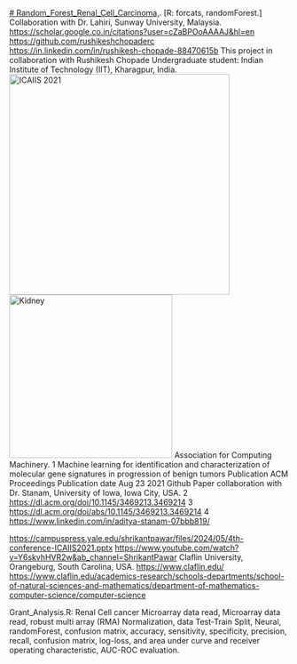 [# Random_Forest_Renal_Cell_Carcinoma,](https://dl.acm.org/doi/abs/10.1145/3469213.3469214).
[R: forcats, randomForest.] Collaboration with Dr. Lahiri, Sunway University, Malaysia. https://scholar.google.co.in/citations?user=cZaBPOoAAAAJ&hl=en
https://github.com/rushikeshchopaderc
https://in.linkedin.com/in/rushikesh-chopade-88470615b
This project in collaboration with Rushikesh Chopade Undergraduate student: Indian Institute of Technology (IIT), Kharagpur, India.
<img width="397" alt="ICAIIS 2021" src="https://github.com/spawar2/Random_Forest_Renal_Cell_Carcinoma/assets/25118302/568582b1-3aea-48c2-b9c7-06ca56461ffb">
<img width="294" alt="Kidney" src="https://github.com/spawar2/Random_Forest_Renal_Cell_Carcinoma/assets/25118302/71c0edc5-e3bb-44a9-8c78-7cd322e5f71a">
Association for Computing Machinery.
	1	Machine learning for identification and characterization of molecular gene signatures in progression of benign tumors Publication ACM Proceedings Publication date Aug 23 2021 Github Paper collaboration with Dr. Stanam, University of Iowa, Iowa City, USA.
	2	https://dl.acm.org/doi/10.1145/3469213.3469214
	3	https://dl.acm.org/doi/abs/10.1145/3469213.3469214
	4	https://www.linkedin.com/in/aditya-stanam-07bbb819/

 https://campuspress.yale.edu/shrikantpawar/files/2024/05/4th-conference-ICAIIS2021.pptx
https://www.youtube.com/watch?v=Y6skvhHVR2w&ab_channel=ShrikantPawar
Claflin University, Orangeburg, South Carolina, USA. 
https://www.claflin.edu/
https://www.claflin.edu/academics-research/schools-departments/school-of-natural-sciences-and-mathematics/department-of-mathematics-computer-science/computer-science

Grant_Analysis.R: Renal Cell cancer Microarray data read, Microarray data read, robust multi array (RMA) Normalization, data Test-Train Split, Neural, randomForest, confusion matrix, accuracy, sensitivity, specificity, precision, recall, confusion matrix, log-loss, and area under curve and receiver operating characteristic, AUC-ROC evaluation.
